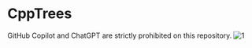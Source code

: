 # CppTrees
GitHub Copilot and ChatGPT are strictly prohibited on this repository.
![1](https://user-images.githubusercontent.com/87321166/232249709-e3893955-46b0-44eb-91d8-765dc82df067.png)
